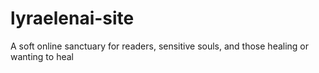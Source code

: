 # lyraelenai-site
A soft online sanctuary for readers, sensitive souls, and those healing or wanting to heal 
